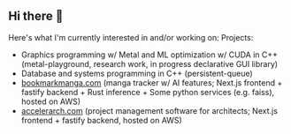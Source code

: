 ## Hi there 👋
Here's what I'm currently interested in and/or working on:
Projects:
- Graphics programming w/ Metal and ML optimization w/ CUDA in C++ (metal-playground, research work, in progress declarative GUI library)
- Database and systems programming in C++ (persistent-queue)
- [bookmarkmanga.com](https://bookmarkmanga.com) (manga tracker w/ AI features; Next.js frontend + fastify backend + Rust inference + Some python services (e.g. faiss), hosted on AWS)
- [accelerarch.com](https://accelerarch.com) (project management software for architects; Next.js frontend + fastify backend, hosted on AWS)

<!--
**taanishr/taanishr** is a ✨ _special_ ✨ repository because its `README.md` (this file) appears on your GitHub profile.

Here are some ideas to get you started:

- 🔭 I’m currently working on ...
- 🌱 I’m currently learning ...
- 👯 I’m looking to collaborate on ...
- 🤔 I’m looking for help with ...
- 💬 Ask me about ...
- 📫 How to reach me: ...
- 😄 Pronouns: ...
- ⚡ Fun fact: ...
-->
